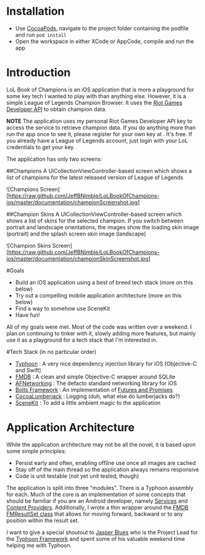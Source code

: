 # Installation
* Use [CocoaPods](http://www.cocoapods.org), navigate to the project folder containing the podfile and run `pod install`
* Open the workspace in either XCode or AppCode, compile and run the app

# Introduction
LoL Book of Champions is an iOS application that is more a playground for some key tech I wanted to play with than anything else. However, it is a simple League of Legends Champion Browser. It uses the [Riot Games Developer API](http://developer.riotgames.com) to obtain champion data.

**NOTE**
The application uses my personal Riot Games Developer API key to access the service to retrieve champion data. If you do anything more than run the app once to see it, please register for your own key at [](http://developer.riotgames.com). It's free. If you already have a League of Legends account, just login with your LoL credentials to get your key.

The application has only two screens:

##Champions
A UICollectionViewController-based screen which shows a list of champions for the latest released version of League of Legends

![Champions Screen][https://raw.github.com/JeffBNimble/LoLBookOfChampions-ios/master/documentation/championScreenshot.jpg]

##Champion Skins
A UICollectionViewController-based screen which shows a list of skins for the selected champion. If you switch between portrait and landscape orientations, the images show the loading skin image (portrait) and the splash screen skin image (landscape)

![Champion Skins Screen][https://raw.github.com/JeffBNimble/LoLBookOfChampions-ios/master/documentation/championSkinScreenshot.jpg]

#Goals
* Build an iOS application using a best of breed tech stack (more on this below)
* Try out a compelling mobile application architecture (more on this below)
* Find a way to somehow use SceneKit
* Have fun!

All of my goals were met. Most of the code was written over a weekend. I plan on continuing to tinker with it, slowly adding more features, but mainly use it as a playground for a tech stack that I'm interested in.

#Tech Stack (in no particular order)
* [Typhoon](https://github.com/appsquickly/Typhoon) : A very nice dependency injection library for iOS (Objective-C and Swift)
* [FMDB](https://github.com/ccgus/fmdb) : A clean and simple Objective-C wrapper around SQLite
* [AFNetworking](https://github.com/AFNetworking/AFNetworking) : The defacto standard networking library for iOS
* [Bolts Framework](https://github.com/BoltsFramework/Bolts-iOS) : An implementation of [Futures and Promises](http://en.wikipedia.org/wiki/Futures_and_promises)
* [CocoaLumberjack](https://github.com/CocoaLumberjack/CocoaLumberjack) : Logging (duh, what else do lumberjacks do?)
* [SceneKit](https://developer.apple.com/library/ios/documentation/SceneKit/Reference/SceneKit_Framework/) : To add a little ambient magic to the application

# Application Architecture
While the application architecture may not be all the novel, it is based upon some simple principles:

* Persist early and often, enabling offline use once all images are cached
* Stay off of the main thread so the application always remains responsive
* Code is unit testable (not yet unit tested, though)

The application is split into three "modules". There is a Typhoon assembly for each. Much of the core is an implementation of some concepts that should be familiar if you are an Android developer, namely [Services](http://developer.android.com/guide/components/services.html) and [Content Providers](http://developer.android.com/guide/topics/providers/content-providers.html). Additionally, I wrote a thin wrapper around the [FMDB FMResultSet class](http://ccgus.github.io/fmdb/html/Classes/FMResultSet.html) that allows for moving forward, backward or to any position within the result set.

I want to give a special shoutout to [Jasper Blues](https://github.com/jasperblues) who is the Project Lead for the [Typhoon Framework](https://github.com/appsquickly/Typhoon) and spent some of his valuable weekend time helping me with Typhoon.

